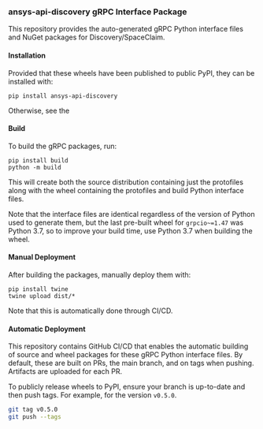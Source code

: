 ### ansys-api-discovery gRPC Interface Package

This repository provides the auto-generated gRPC Python interface files and NuGet
packages for Discovery/SpaceClaim.


#### Installation

Provided that these wheels have been published to public PyPI, they can be
installed with:

```
pip install ansys-api-discovery
```

Otherwise, see the


#### Build

To build the gRPC packages, run:

```
pip install build
python -m build
```

This will create both the source distribution containing just the protofiles
along with the wheel containing the protofiles and build Python interface
files.

Note that the interface files are identical regardless of the version of Python
used to generate them, but the last pre-built wheel for ``grpcio~=1.47`` was
Python 3.7, so to improve your build time, use Python 3.7 when building the
wheel.


#### Manual Deployment

After building the packages, manually deploy them with:

```
pip install twine
twine upload dist/*
```

Note that this is automatically done through CI/CD.


#### Automatic Deployment

This repository contains GitHub CI/CD that enables the automatic building of
source and wheel packages for these gRPC Python interface files. By default,
these are built on PRs, the main branch, and on tags when pushing. Artifacts
are uploaded for each PR.

To publicly release wheels to PyPI, ensure your branch is up-to-date and then
push tags. For example, for the version ``v0.5.0``.

```bash
git tag v0.5.0
git push --tags
```
